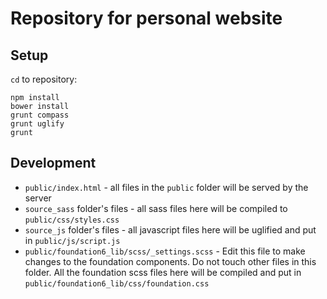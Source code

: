 # Repository for personal website

## Setup
`cd` to repository:
```
npm install
bower install
grunt compass
grunt uglify
grunt
```
## Development

- `public/index.html` - all files in the `public` folder will be served by the server
- `source_sass` folder's files - all sass files here will be compiled to `public/css/styles.css`
- `source_js` folder's files - all javascript files here will be uglified and put in `public/js/script.js`
- `public/foundation6_lib/scss/_settings.scss` - Edit this file to make changes to the foundation components. Do not touch other files in this folder. All the foundation scss files here will be compiled and put in `public/foundation6_lib/css/foundation.css`
